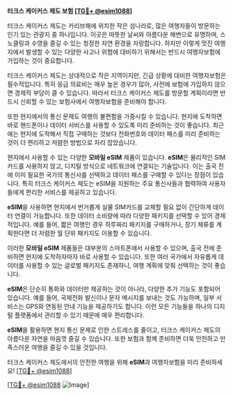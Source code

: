 **터크스 케이커스 제도 보험 [[TG💪+ @esim1088](https://t.me/s/esim1088)]**

터크스 케이커스 제도는 카리브해에 위치한 작은 섬나라로, 많은 여행자들이 방문하는 인기 있는 관광지 중 하나입니다. 이곳은 따뜻한 날씨와 아름다운 해변으로 유명하며, 스노클링과 수영을 즐길 수 있는 청정한 자연 환경을 자랑합니다. 하지만 이렇게 멋진 여행지에서 발생할 수 있는 다양한 사고나 위험에 대비하기 위해서는 반드시 여행자보험에 가입하는 것이 중요합니다.

터크스 케이커스 제도는 상대적으로 작은 지역이지만, 긴급 상황에 대비한 여행자보험은 필수적입니다. 특히 응급 의료비는 매우 높은 경우가 많아, 사전에 보험에 가입하지 않으면 경제적 부담이 클 수 있습니다. 따라서 터크스 케이커스 제도를 방문할 계획이라면 반드시 신뢰할 수 있는 보험사에서 여행자보험을 준비해야 합니다.

또한 현지에서의 통신 문제도 여행의 불편함을 가중시킬 수 있습니다. 현지에 도착하면 바로 핸드폰이나 데이터 서비스를 사용할 수 있도록 미리 준비하는 것이 좋습니다. 최근에는 현지에 도착해서 직접 구매하는 것보다 전화번호와 데이터 패스를 미리 준비하는 것이 더 편리하고 저렴한 방법으로 자리 잡았습니다.

현지에서 사용할 수 있는 다양한 **모바일 eSIM** 제품이 있습니다. **eSIM**은 물리적인 SIM카드를 사용하지 않고, 디지털 방식으로 네트워크에 연결되는 기술입니다. 이는 출국 전에 이미 필요한 국가의 통신사를 선택하고 데이터 패스를 구매할 수 있다는 장점이 있습니다. 특히 터크스 케이커스 제도는 eSIM을 지원하는 주요 통신사들과 협력하여 사용자들에게 편리한 서비스를 제공하고 있습니다.

**eSIM**을 사용하면 현지에서 번거롭게 실물 SIM카드를 교체할 필요 없이 간단하게 데이터 연결이 가능합니다. 또한 데이터 소비량에 따라 다양한 패키지를 선택할 수 있어 경제적입니다. 예를 들어, 짧은 여행인 경우 하루짜리 패키지를 구매하거나, 장기 체류를 계획한다면 더 저렴한 월 단위 패키지도 이용할 수 있습니다.

이러한 **모바일 eSIM** 제품들은 대부분의 스마트폰에서 사용할 수 있으며, 출국 전에 준비하면 현지에 도착하자마자 바로 사용할 수 있습니다. 또한 여러 국가에서 자유롭게 데이터를 사용할 수 있는 글로벌 패키지도 존재하니, 여행 계획에 맞춰 선택하는 것이 좋습니다.

**eSIM**은 단순히 통화와 데이터만 제공하는 것이 아니라, 다양한 추가 기능도 포함되어 있습니다. 예를 들어, 국제전화 발신이나 문자 메시지를 보내는 것도 가능하며, 일부 서비스는 GPS와 연동된 안내 기능을 제공하기도 합니다. 이런 모든 기능들을 하나의 디지털 플랫폼에서 관리할 수 있기 때문에 매우 편리합니다.

**eSIM**을 활용하면 현지 통신 문제로 인한 스트레스를 줄이고, 터크스 케이커스 제도의 아름다운 자연을 마음껏 즐길 수 있습니다. 또한 보험과 함께 준비하면 더욱 안전하고 만족스러운 여행을 즐길 수 있을 것입니다.

터크스 케이커스 제도에서의 안전한 여행을 위해 **eSIM**과 여행자보험을 미리 준비하세요! [[TG💪+ @esim1088](https://t.me/s/esim1088)]

[[TG💪+ @esim1088](https://t.me/s/esim1088) ![Image](https://i.postimg.cc/Y0z9fWf4/image.png)]